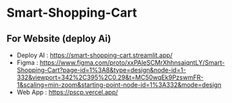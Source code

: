 # Smart-Shopping-Cart

## For Website (deploy Ai)

* Deploy AI : https://smart-shopping-cart.streamlit.app/
* Figma : https://www.figma.com/proto/xxPAleSCMrXhhnsaiqntLY/Smart-Shopping-Cart?page-id=1%3A8&type=design&node-id=1-332&viewport=342%2C395%2C0.29&t=MC50wqEk9PzswmFR-1&scaling=min-zoom&starting-point-node-id=1%3A332&mode=design
* Web App : https://pscp.vercel.app/
